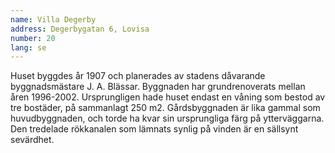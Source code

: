 ```yaml
---
name: Villa Degerby
address: Degerbygatan 6, Lovisa
number: 20
lang: se
---
```

Huset byggdes år 1907 och planerades av stadens dåvarande byggnadsmästare J. A. Blässar. Byggnaden har grundrenoverats mellan åren 1996-2002.  Ursprungligen hade huset endast en våning som bestod av tre bostäder, på sammanlagt 250 m2. Gårdsbyggnaden är lika gammal som huvudbyggnaden, och torde ha kvar sin ursprungliga färg på ytterväggarna. Den tredelade rökkanalen som lämnats synlig på vinden är en sällsynt sevärdhet.

